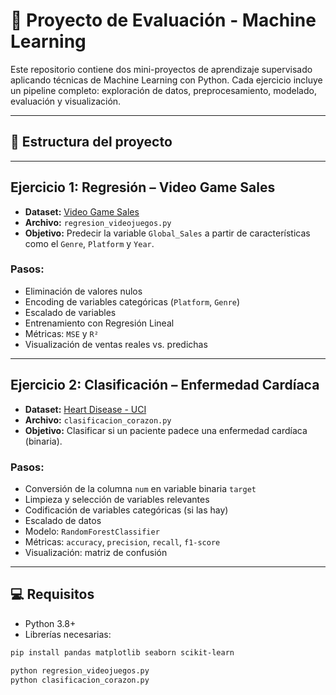 # 🧠 Proyecto de Evaluación - Machine Learning

Este repositorio contiene dos mini-proyectos de aprendizaje supervisado aplicando técnicas de Machine Learning con Python. Cada ejercicio incluye un pipeline completo: exploración de datos, preprocesamiento, modelado, evaluación y visualización.

---

## 📁 Estructura del proyecto

---

## Ejercicio 1: Regresión – Video Game Sales

- **Dataset:** [Video Game Sales](https://www.kaggle.com/datasets/anandshaw2001/video-game-sales)
- **Archivo:** `regresion_videojuegos.py`
- **Objetivo:** Predecir la variable `Global_Sales` a partir de características como el `Genre`, `Platform` y `Year`.

### Pasos:
- Eliminación de valores nulos
- Encoding de variables categóricas (`Platform`, `Genre`)
- Escalado de variables
- Entrenamiento con Regresión Lineal
- Métricas: `MSE` y `R²`
- Visualización de ventas reales vs. predichas

---

## Ejercicio 2: Clasificación – Enfermedad Cardíaca

- **Dataset:** [Heart Disease - UCI](https://www.kaggle.com/datasets/redwankarimsony/heart-disease-data)
- **Archivo:** `clasificacion_corazon.py`
- **Objetivo:** Clasificar si un paciente padece una enfermedad cardíaca (binaria).

### Pasos:
- Conversión de la columna `num` en variable binaria `target`
- Limpieza y selección de variables relevantes
- Codificación de variables categóricas (si las hay)
- Escalado de datos
- Modelo: `RandomForestClassifier`
- Métricas: `accuracy`, `precision`, `recall`, `f1-score`
- Visualización: matriz de confusión

---

## 💻 Requisitos

- Python 3.8+
- Librerías necesarias:

```bash
pip install pandas matplotlib seaborn scikit-learn

python regresion_videojuegos.py
python clasificacion_corazon.py
